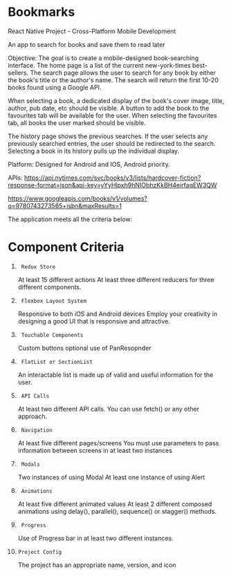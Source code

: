 # Bookmarks
React Native Project - Cross-Platform Mobile Development

An app to search for books and save them to read later

Objective:
The goal is to create a mobile-designed book-searching interface. 
The home page is a list of the current new-york-times best-sellers.
The search page allows the user to search for any book by either the book's title or the author's name. 
The search will return the first 10-20 books found using a Google API. 

When selecting a book, a dedicated display of the book's cover image, title, author, pub date, etc should be visible. 
A button to add the book to the favourites tab will be available for the user. 
When selecting the favourites tab, all books the user marked should be visible.

The history page shows the previous searches. If the user selects any previously searched entries, the user should be redirected to the search. Selecting a book in its history pulls up the individual display.

Platform:
Designed for Android and IOS, Android priority.

APIs: 
https://api.nytimes.com/svc/books/v3/lists/hardcover-fiction?response-format=json&api-key=yYyHlpxh9hNIObhzKkBH4eirfaqEW3QW

https://www.googleapis.com/books/v1/volumes?q=9780743273565+isbn&maxResults=1

The application meets all the criteria below:
#	Component	Criteria
1.		Redux Store	
	At least 15 different actions 
	At least three different reducers for three different components.
2.		Flexbox Layout System	
	Responsive to both iOS and Android devices
	Employ your creativity in designing a good UI that is responsive and attractive.
3.		Touchable Components	
	Custom buttons
	optional use of PanResopnder
4.		FlatList or SectionList	
	An interactable list is made up of valid and useful information for the user.
5.		API Calls	
	At least two different API calls. You can use fetch() or any other approach.
6.		Navigation 	
	At least five different pages/screens 
	You must use parameters to pass information between screens in at least two instances
7.		Modals	
	Two instances of using Modal
	At least one instance of using Alert
8.		Animations	
	At least five different animated values 
	At least 2 different composed animations using delay(), parallel(), sequence() or stagger() methods.
9.		Progress	
	Use of Progress bar in at least two different instances.
10.	    Project Config	
	The project has an appropriate name, version, and icon
